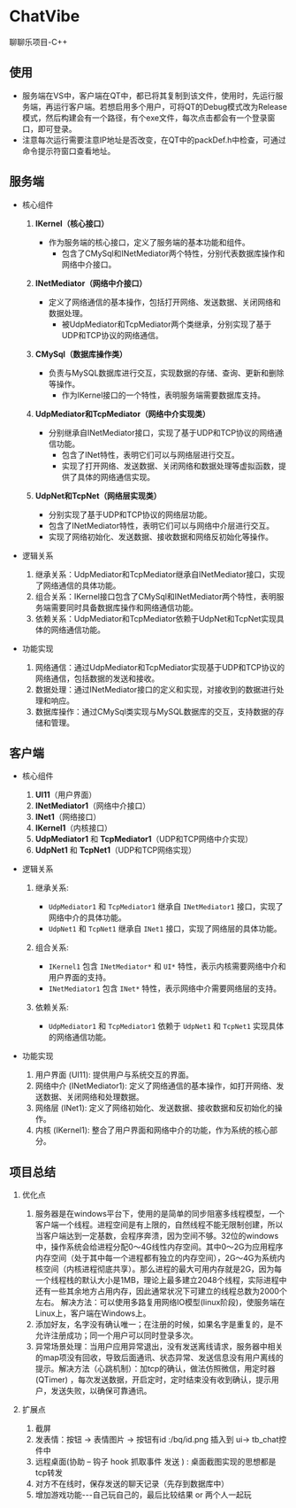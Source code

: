# ChatVibe
聊聊乐项目-C++

## 使用
- 服务端在VS中，客户端在QT中，都已将其复制到该文件，使用时，先运行服务端，再运行客户端。若想启用多个用户，可将QT的Debug模式改为Release模式，然后构建会有一个路径，有个exe文件，每次点击都会有一个登录窗口，即可登录。
- 注意每次运行需要注意IP地址是否改变，在QT中的packDef.h中检查，可通过命令提示符窗口查看地址。

## 服务端
- 核心组件
  1. **IKernel（核心接口）**
     * 作为服务端的核心接口，定义了服务端的基本功能和组件。
	   * 包含了CMySql和INetMediator两个特性，分别代表数据库操作和网络中介接口。
  2. **INetMediator（网络中介接口）**
     * 定义了网络通信的基本操作，包括打开网络、发送数据、关闭网络和数据处理。
	   * 被UdpMediator和TcpMediator两个类继承，分别实现了基于UDP和TCP协议的网络通信。
    
  3. **CMySql（数据库操作类）**
     * 负责与MySQL数据库进行交互，实现数据的存储、查询、更新和删除等操作。
	   * 作为IKernel接口的一个特性，表明服务端需要数据库支持。
    
  4. **UdpMediator和TcpMediator（网络中介实现类）**
     * 分别继承自INetMediator接口，实现了基于UDP和TCP协议的网络通信功能。
	   * 包含了INet特性，表明它们可以与网络层进行交互。
	   * 实现了打开网络、发送数据、关闭网络和数据处理等虚拟函数，提供了具体的网络通信实现。
    
  5. **UdpNet和TcpNet（网络层实现类）**
	   * 分别实现了基于UDP和TCP协议的网络层功能。
	   * 包含了INetMediator特性，表明它们可以与网络中介层进行交互。
	   * 实现了网络初始化、发送数据、接收数据和网络反初始化等操作。

- 逻辑关系
  1. 继承关系：UdpMediator和TcpMediator继承自INetMediator接口，实现了网络通信的具体功能。
  2. 组合关系：IKernel接口包含了CMySql和INetMediator两个特性，表明服务端需要同时具备数据库操作和网络通信功能。
  3. 依赖关系：UdpMediator和TcpMediator依赖于UdpNet和TcpNet实现具体的网络通信功能。
 
- 功能实现
  1. 网络通信：通过UdpMediator和TcpMediator实现基于UDP和TCP协议的网络通信，包括数据的发送和接收。
  2. 数据处理：通过INetMediator接口的定义和实现，对接收到的数据进行处理和响应。
  3. 数据库操作：通过CMySql类实现与MySQL数据库的交互，支持数据的存储和管理。

## 客户端
- 核心组件
  1. **UI11**（用户界面）
  2. **INetMediator1**（网络中介接口）
  3. **INet1**（网络接口）
  4. **IKernel1**（内核接口）
  5. **UdpMediator1** 和 **TcpMediator1**（UDP和TCP网络中介实现）
  6. **UdpNet1** 和 **TcpNet1**（UDP和TCP网络实现）
 
- 逻辑关系
  1. 继承关系:
     - `UdpMediator1` 和 `TcpMediator1` 继承自 `INetMediator1` 接口，实现了网络中介的具体功能。
     - `UdpNet1` 和 `TcpNet1` 继承自 `INet1` 接口，实现了网络层的具体功能。
    
  2. 组合关系:
     - `IKernel1` 包含 `INetMediator*` 和 `UI*` 特性，表示内核需要网络中介和用户界面的支持。
     - `INetMediator1` 包含 `INet*` 特性，表示网络中介需要网络层的支持。
    
  3. 依赖关系:
     - `UdpMediator1` 和 `TcpMediator1` 依赖于 `UdpNet1` 和 `TcpNet1` 实现具体的网络通信功能。
    
- 功能实现
  1. 用户界面 (UI11): 提供用户与系统交互的界面。
  2. 网络中介 (INetMediator1): 定义了网络通信的基本操作，如打开网络、发送数据、关闭网络和处理数据。
  3. 网络层 (INet1): 定义了网络初始化、发送数据、接收数据和反初始化的操作。
  4. 内核 (IKernel1): 整合了用户界面和网络中介的功能，作为系统的核心部分。

## 项目总结
1. 优化点
   1. 服务器是在windows平台下，使用的是简单的同步阻塞多线程模型，一个客户端一个线程。进程空间是有上限的，自然线程不能无限制创建，所以当客户端达到一定基数，会程序奔溃，因为空间不够。32位的windows中，操作系统会给进程分配0～4G线性内存空间。其中0～2G为应用程序内存空间（处于其中每一个进程都有独立的内存空间），2G～4G为系统内核空间（内核进程彻底共享）。那么进程的最大可用内存就是2G，因为每一个线程栈的默认大小是1MB，理论上最多建立2048个线程，实际进程中还有一些其余地方占用内存，因此通常状况下可建立的线程总数为2000个左右<!--这个是同时登录用户的数量，而注册用户数量的大小取决于数据库的大小-->。 解决方法：可以使用多路复用网络IO模型(linux阶段)，使服务端在Linux上，客户端在Windows上。
   2. 添加好友，名字没有确认唯一；在注册的时候，如果名字是重复的，是不允许注册成功；同一个用户可以同时登录多次。
   3. 异常场景处理：当用户应用异常退出，没有发送离线请求，服务器中相关的map项没有回收，导致后面通讯、状态异常、发送信息没有用户离线的提示。解决方法（心跳机制）：加tcp的确认，做法仿照微信，用定时器(QTimer) ，每次发送数据，开启定时，定时结束没有收到确认，提示用户，发送失败，以确保可靠通讯。

2. 扩展点
   1. 截屏
   2. 发表情：按钮 -> 表情图片 -> 按钮有id :/bq/id.png 插入到 ui-> tb_chat控件中
   3. 远程桌面(协助 – 钩子 hook 抓取事件 发送 ) : 桌面截图实现的思想都是tcp转发
   4. 对方不在线时，保存发送的聊天记录（先存到数据库中）
   5. 增加游戏功能---自己玩自己的，最后比较结果  or  两个人一起玩
